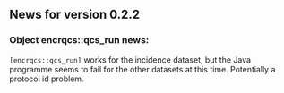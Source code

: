 ## News for version 0.2.2

### Object encrqcs::qcs_run news:

`[encrqcs::qcs_run]` works for the incidence dataset, but the Java
programme seems to fail for the other datasets at this time.
Potentially a protocol id problem.


